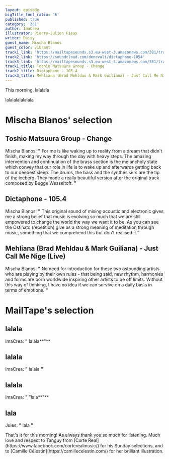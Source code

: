 ```yaml
---
layout: episode
bigTitle_font_ratio: '6'
published: true
category: '381'
author: ImaCrea
illustrator: Pierre-Julien Fieux
writer: Daisy
guest_name: Mischa Blanos
guest_color: vibrant
track1_link: 'https://mailtapesounds.s3.eu-west-3.amazonaws.com/381/track1.mp3'
track2_link: 'https://soundcloud.com/denovali/dictaphone-1054'
track3_link: 'https://mailtapesounds.s3.eu-west-3.amazonaws.com/381/track3.mp3'
track1_title: Toshio Matsuura Group - Change
track2_title: Dictaphone - 105.4
track3_title: Mehliana (Brad Mehldau & Mark Guiliana) - Just Call Me Nige (Live)
---
```

<p id="introduction"> This morning, lalalala</p>

lalalalalalalala


# Mischa Blanos' selection


## Toshio Matsuura Group - Change
Mischa Blanos: **"** For me is like waking up to reality from a dream that didn't finish, making my way through the day with heavy steps. The amazing intervention and continuation of the brass section is the melancholy state which convey that our role in life is to wake up and afterwards getting back to our deepest sleep. The drums, the bass and the synthesisers are the tip of the iceberg. They made a really beautiful version after the original track composed by Bugge Wesseltoft. **"**

## Dictaphone - 105.4
Mischa Blanos: **"** This original sound of mixing acoustic and electronic gives me a strong belief that music is evolving so much that we are still empowered to change the world the way we want it to be. As you can see the Ostinato (repetition) give us a strong meaning of meditation through music, something that we comprehend this but don't realised it.**"**

## Mehliana (Brad Mehldau & Mark Guiliana) - Just Call Me Nige (Live)
Mischa Blanos: **"** No need for introduction for these two astounding artists who are playing by their own rules - that being said, new rhythm, harmonies and forms are born worldwide inspiring other artists to be off limits. Without this way of thinking, I have no idea if we can survive on a daily basis in terms of emotions. **"**


# MailTape's selection

## lalala
ImaCrea: **"** lalala**"**

## lalala
ImaCrea: **"** lalala **"**

## lalala
ImaCrea: **"** "lala**"**

## lala
Jules: **"** lala **"**


<p id="outroduction">That's it for this morning! As always thank you so much for listening. Much love and respect to Tanguy from [Corte Real](https://www.facebook.com/corterealmusic/) for his Sunday selections, and to [Camille Célestin](https://camillecelestin.com/) for her brilliant illustration.</p>
